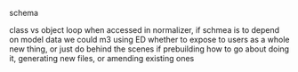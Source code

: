 schema

class vs object
loop when accessed in normalizer, if schmea is to depend on model data
we could m3 using ED
whether to expose to users as a whole new thing, or just do behind the scenes
if prebuilding how to go about doing it, generating new files, or amending existing ones
